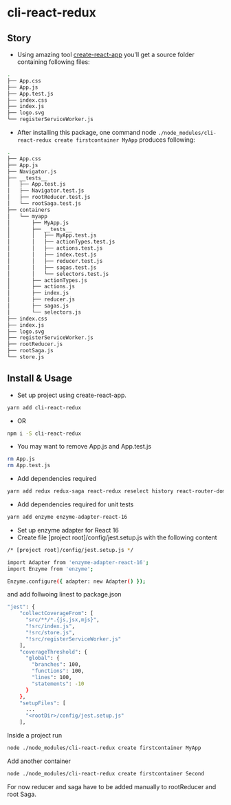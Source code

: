 # cli-react-redux

## Story

- Using amazing tool [create-react-app](https://github.com/facebook/create-react-app) you'll get a source folder containing following files:

```sh
.
├── App.css
├── App.js
├── App.test.js
├── index.css
├── index.js
├── logo.svg
└── registerServiceWorker.js
```

- After installing this package, one command node ```./node_modules/cli-react-redux create firstcontainer MyApp``` produces following:

```sh
.
├── App.css
├── App.js
├── Navigator.js
├── __tests__
│   ├── App.test.js
│   ├── Navigator.test.js
│   ├── rootReducer.test.js
│   └── rootSaga.test.js
├── containers
│   └── myapp
│       ├── MyApp.js
│       ├── __tests__
│       │   ├── MyApp.test.js
│       │   ├── actionTypes.test.js
│       │   ├── actions.test.js
│       │   ├── index.test.js
│       │   ├── reducer.test.js
│       │   ├── sagas.test.js
│       │   └── selectors.test.js
│       ├── actionTypes.js
│       ├── actions.js
│       ├── index.js
│       ├── reducer.js
│       ├── sagas.js
│       └── selectors.js
├── index.css
├── index.js
├── logo.svg
├── registerServiceWorker.js
├── rootReducer.js
├── rootSaga.js
└── store.js
```
## Install & Usage

- Set up project using create-react-app.

```sh
yarn add cli-react-redux
```

- OR

```sh
npm i -S cli-react-redux
```

- You may want to remove App.js and App.test.js

```sh
rm App.js
rm App.test.js
```

- Add dependencies required

```sh
yarn add redux redux-saga react-redux reselect history react-router-dom react-router-redux@next
```

- Add dependencies required for unit tests
```sh
yarn add enzyme enzyme-adapter-react-16
```

- Set up enzyme adapter for React 16
- Create file [project root]/config/jest.setup.js with the following content

```sh
/* [project root]/config/jest.setup.js */

import Adapter from 'enzyme-adapter-react-16';
import Enzyme from 'enzyme';

Enzyme.configure({ adapter: new Adapter() });

```

and add follwoing linest to package.json 
```sh
"jest": {
    "collectCoverageFrom": [
      "src/**/*.{js,jsx,mjs}",
      "!src/index.js",
      "!src/store.js",
      "!src/registerServiceWorker.js"
    ],
    "coverageThreshold": {
      "global": {
        "branches": 100,
        "functions": 100,
        "lines": 100,
        "statements": -10
      }
    },
    "setupFiles": [
      ...
      "<rootDir>/config/jest.setup.js"
    ],
```

Inside a project run
```sh
node ./node_modules/cli-react-redux create firstcontainer MyApp
```

Add another container
```sh
node ./node_modules/cli-react-redux create firstcontainer Second
```

For now reducer and saga have to be added manually to rootReducer and root Saga.
